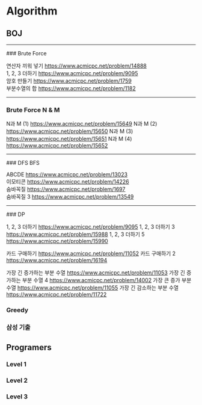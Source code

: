 # Algorithm

## BOJ

<hr/>
### Brute Force

연산자 끼워 넣기 https://www.acmicpc.net/problem/14888</br>
1, 2, 3 더하기 https://www.acmicpc.net/problem/9095</br>
암호 만들기 https://www.acmicpc.net/problem/1759</br>
부분수열의 합 https://www.acmicpc.net/problem/1182</br>

<hr/>

### Brute Force N & M

N과 M (1) https://www.acmicpc.net/problem/15649
N과 M (2) https://www.acmicpc.net/problem/15650
N과 M (3) https://www.acmicpc.net/problem/15651
N과 M (4) https://www.acmicpc.net/problem/15652

<hr/>
### DFS BFS

ABCDE https://www.acmicpc.net/problem/13023 <br/>
이모티콘 https://www.acmicpc.net/problem/14226 <br/>
숨바꼭질 https://www.acmicpc.net/problem/1697 <br/>
숨바꼭질 3 https://www.acmicpc.net/problem/13549 <br/>

<hr/>
### DP

1, 2, 3 더하기 https://www.acmicpc.net/problem/9095
1, 2, 3 더하기 3 https://www.acmicpc.net/problem/15988
1, 2, 3 더하기 5 https://www.acmicpc.net/problem/15990

카드 구매하기 https://www.acmicpc.net/problem/11052
카드 구매하기 2 https://www.acmicpc.net/problem/16194

가장 긴 증가하는 부분 수열 https://www.acmicpc.net/problem/11053
가장 긴 증가하는 부분 수열 4 https://www.acmicpc.net/problem/14002
가장 큰 증가 부분 수열 https://www.acmicpc.net/problem/11055
가장 긴 감소하는 부분 수열 https://www.acmicpc.net/problem/11722

### Greedy

### 삼성 기출

## Programers

### Level 1

### Level 2

### Level 3
